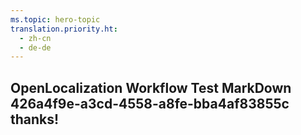 ```yaml
---
ms.topic: hero-topic
translation.priority.ht: 
  - zh-cn
  - de-de
---
```

## OpenLocalization Workflow Test MarkDown 426a4f9e-a3cd-4558-a8fe-bba4af83855c thanks!

